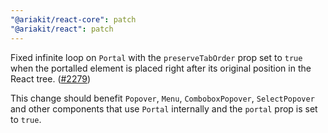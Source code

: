 ```yaml
---
"@ariakit/react-core": patch
"@ariakit/react": patch
---
```


Fixed infinite loop on `Portal` with the `preserveTabOrder` prop set to `true` when the portalled element is placed right after its original position in the React tree. ([#2279](https://github.com/ariakit/ariakit/pull/2279))

This change should benefit `Popover`, `Menu`, `ComboboxPopover`, `SelectPopover` and other components that use `Portal` internally and the `portal` prop is set to `true`.
